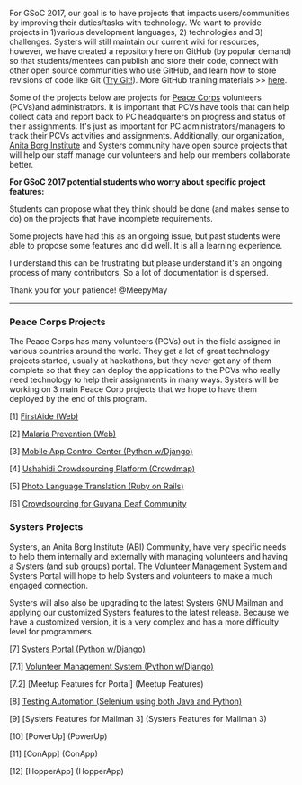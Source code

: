 For GSoC 2017, our goal is to have projects that impacts users/communities by improving their duties/tasks with technology. We want to provide projects in 1)various development languages, 2) technologies and 3) challenges. Systers will still maintain our current wiki for resources, however, we have created a repository here on GitHub (by popular demand) so that students/mentees can publish and store their code, connect with other open source communities who use GitHub, and learn how to store revisions of code like Git ([Try Git!](https://try.github.io/levels/1/challenges/1)). More GitHub training materials >> [here](http://training.github.com/resources/videos/).

Some of the projects below are projects for [Peace Corps](http://www.peacecorps.gov/) volunteers (PCVs)and administrators. It is important that PCVs have tools that can help collect data and report back to PC headquarters on progress and status of their assignments. It's just as important for PC administrators/managers to track their PCVs activities and assignments. Additionally, our organization, [Anita Borg Institute](http://anitaborg.org/) and Systers community have open source projects that will help our staff manage our volunteers and help our members collaborate better.


**For GSoC 2017 potential students who worry about specific project features:**

Students can propose what they think should be done (and makes sense to do) on the projects that have incomplete requirements.

Some projects have had this as an ongoing issue, but past students were able to propose some features and did well.  It is all a learning experience.

I understand this can be frustrating but please understand it's an ongoing process of many contributors. So a lot of documentation is dispersed.

Thank you for your patience!
@MeepyMay

***
### Peace Corps Projects
The Peace Corps has many volunteers (PCVs) out in the field assigned in various countries around the world. They get a lot of great technology projects started, usually at hackathons, but they never get any of them complete so that they can deploy the applications to the PCVs who really need technology to help their assignments in many ways. Systers will be working on 3 main Peace Corp projects that we hope to have them deployed by the end of this program.

[1] [FirstAide (Web)](Peace-Corps-Safety-App)

[2] [Malaria Prevention (Web)](Malaria-Prevention)

[3] [Mobile App Control Center (Python w/Django)](Mobile-App-Control-Center)

[4] [Ushahidi Crowdsourcing Platform (Crowdmap)](Ushahidi-Crowdsourcing)

[5] [Photo Language Translation (Ruby on Rails)](Photo-Language-Translation)

[6] [Crowdsourcing for Guyana Deaf Community](Crowdsourcing-for-Guyana-Deaf-Community)

### Systers Projects
Systers, an Anita Borg Institute (ABI) Community, have very specific needs to help them internally and externally with managing volunteers and having a Systers (and sub groups) portal. The Volunteer Management System and Systers Portal will hope to help Systers and volunteers to make a much engaged connection.

Systers will also also be upgrading to the latest Systers GNU Mailman and applying our customized Systers features to the latest release. Because we have a customized version, it is a very complex and has a more difficulty level for programmers.

[7] [Systers Portal (Python w/Django)](Systers-Portal) 

[7.1] [Volunteer Management System (Python w/Django)](Volunteer-Management-System)

[7.2] [Meetup Features for Portal] (Meetup Features)

[8] [Testing Automation (Selenium using both Java and Python)](Testing-Automation)

[9] [Systers Features for Mailman 3] (Systers Features for Mailman 3)

[10] [PowerUp] (PowerUp)

[11] [ConApp] (ConApp)

[12] [HopperApp] (HopperApp)